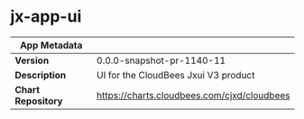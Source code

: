# jx-app-ui

|App Metadata||
|---|---|
| **Version** | 0.0.0-snapshot-pr-1140-11 |
| **Description** | UI for the CloudBees Jxui V3 product |
| **Chart Repository** | https://charts.cloudbees.com/cjxd/cloudbees |
